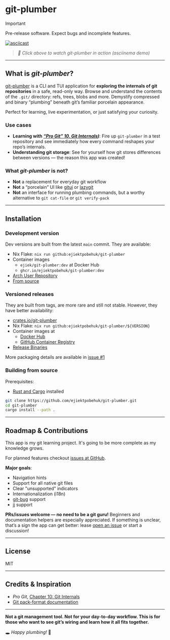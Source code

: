 # git-plumber

> [!IMPORTANT]
> Pre-release software. Expect bugs and incomplete features.

[![asciicast](https://raw.githubusercontent.com/ejiektpobehuk/git-plumber/preview-assets/git-plumber.gif)](https://asciinema.org/a/724583)

> _🎥 Click above to watch git-plumber in action (asciinema demo)_

---

## What is _git-plumber_?

[git-plumber](https://github.com/ejiektpobehuk/git-plumber) is a CLI and TUI application for **exploring the internals of git repositories** in a safe, read-only way.
Browse and understand the contents of the `.git/` directory: refs, trees, blobs and more.
Demystify compressed and binary “plumbing” beneath git’s familiar porcelain appearance.

Perfect for learning, live experimentation, or just satisfying your curiosity.

### Use cases


- **Learning with _[“Pro Git” 10. Git Internals](https://git-scm.com/book/en/v2/Git-Internals-Plumbing-and-Porcelain))_**: Fire up `git-plumber` in a test repository and see immediately how every command reshapes your repo’s internals.
- **Understanding git storage**: See for yourself how git stores differences between versions — the reason this app was created!

### What _git-plumber_ is not?

- **Not** a replacement for everyday git workflow
- **Not** a “porcelain” UI like [gitui](https://github.com/extrawurst/gitui) or [lazygit](https://github.com/jesseduffield/lazygit)
- **Not** an interface for running plumbing commands, but a worthy alternative to `git cat-file` or `git verify-pack`

---

## Installation

### Development version

Dev versions are built from the latest `main` commit.
They are available:

- Nix Flake: `nix run github:ejiektpobehuk/git-plumber`
- Container images
  - `ejiek/git-plumber:dev` at Docker Hub
  - `ghcr.io/ejiektpobehuk/git-plumber:dev`
- [Arch User Repository](https://aur.archlinux.org/packages/git-plumber-git)
- [From source](#building-from-source)

### Versioned releases
They are built from tags, are more rare and still not stable.
However, they have better availability:

- [crates.io/git-plumber](https://crates.io/crates/git-plumber)
- Nix Flake: `nix run github:ejiektpobehuk/git-plumber/${VERSION}`
- Container images at
  - [Docker Hub](https://hub.docker.com/r/ejiek/git-plumber)
  - [GitHub Container Registry](https://github.com/ejiektpobehuk/git-plumber/pkgs/container/git-plumber)
- [Release Binaries](https://github.com/ejiektpobehuk/git-plumber/releases)

More packaging details are available in [issue #1](https://github.com/ejiektpobehuk/git-plumber/issues/1)

### Building from source

Prerequisites:
- [Rust and Cargo](https://rustup.rs/) installed


```bash
git clone https://github.com/ejiektpobehuk/git-plumber.git
cd git-plumber
cargo install --path .
```

---

## Roadmap & Contributions

This app is my git learning project.
It's going to be more complete as my knowledge grows.

For planned features checkout [issues at GitHub](https://github.com/ejiektpobehuk/git-plumber/issues).

**Major goals**:

- Navigation hints
- Support for all native git files
- Clear "unsupported" indicators
- Internationalization (i18n)
- [git-bug](https://github.com/git-bug/git-bug) support
- [jj](https://github.com/jj-vcs/jj) support

**PRs/issues welcome — no need to be a git guru!**
Beginners and documentation helpers are especially appreciated.
If something is unclear, that’s a sign the app can get better: lease [open an issue](https://github.com/ejiektpobehuk/git-plumber/issues/new) or start a discussion!

---

## License

MIT

---

## Credits & Inspiration

- *Pro Git*, [Chapter 10: Git Internals](https://git-scm.com/book/en/v2/Git-Internals-Plumbing-and-Porcelain)
- [Git pack-format documentation](https://git-scm.com/book/en/v2/Git-Internals-Plumbing-and-Porcelain)

---

**Not a git management tool.
Not for your day-to-day workflow.
This is for those who want to see git’s wiring and learn how it all fits together.**

🕳️ *Happy plumbing!* 🔧
